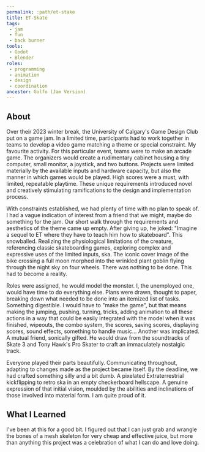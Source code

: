 ```yaml
---
permalink: :path/et-stake
title: ET-Skate
tags:
 - jam
 - fun
 - back burner
tools:
 - Godot
 - Blender
roles:
 - programming
 - animation
 - design
 - coordination
ancestor: Golfo (Jam Version)
---
```


## About
Over their 2023 winter break, the University of Calgary's Game Design Club put on a game jam. In a limited time, participants had to work together in teams to develop a video game matching a theme or special constraint. My favourite activity. For this particular event, teams were to make an arcade game. The organizers would create a rudimentary cabinet housing a tiny computer, small monitor, a joystick, and two buttons. Projects were limited materially by the available inputs and hardware capacity, but also the manner in which games would be played. High scores were a must, with limited, repeatable playtime. These unique requirements introduced novel and creatively stimulating ramifications to the design and implementation process.

With constraints established, we had plenty of time with no plan to speak of. I had a vague indication of interest from a friend that we might, maybe do something for the jam. Our short walk through the requirements and aesthetics of the theme came up empty. After giving up, he joked: "Imagine a sequel to ET where they have to teach him how to skateboard". This snowballed. Realizing the physiological limitations of the creature, referencing classic skateboarding games, exploring complex and expressive uses of the limited inputs, ska. The iconic cover image of the bike crossing a full moon morphed into the wrinkled plant goblin flying through the night sky on four wheels. There was nothing to be done. This had to become a reality.

Roles were assigned, he would model the monster. I, the unemployed one, would have time to do everything else. Plans were drawn, thought to paper, breaking down what needed to be done into an itemized list of tasks. Something digestible. I would have to "make the game", but that means making the jumping, pushing, turning, tricks, adding animation to all these actions in a way that could be easily integrated with the model when it was finished, wipeouts, the combo system, the scores, saving scores, displaying scores, sound effects, something to handle music... Another was implicated. A mutual friend, sonically gifted. He would draw from the soundtracks of Skate 3 and Tony Hawk's Pro Skater to craft an immaculately nostalgic track.

Everyone played their parts beautifully. Communicating throughout, adapting to changes made as the project became itself. By the deadline, we had crafted something silly and a bit dumb. A pixelated Extraterrestrial kickflipping to retro ska in an empty checkerboard hellscape. A genuine expression of that initial vision, moulded by the abilities and inclinations of those involved into material form. I am quite proud of it.

## What I Learned
I've been at this for a good bit. I figured out that I can just grab and wrangle the bones of a mesh skeleton for very cheap and effective juice, but more than anything this project was a celebration of what I can do and love doing.